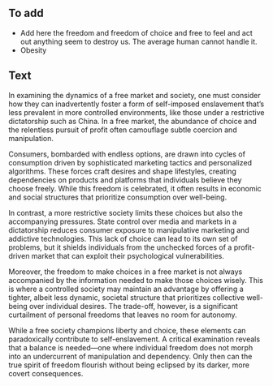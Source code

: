 ## To add
- Add here the freedom and freedom of choice and free to feel and act out anything seem to destroy us. The average human cannot handle it.
- Obesity
## Text
In examining the dynamics of a free market and society, one must consider how they can inadvertently foster a form of self-imposed enslavement that’s less prevalent in more controlled environments, like those under a restrictive dictatorship such as China. In a free market, the abundance of choice and the relentless pursuit of profit often camouflage subtle coercion and manipulation. 

Consumers, bombarded with endless options, are drawn into cycles of consumption driven by sophisticated marketing tactics and personalized algorithms. These forces craft desires and shape lifestyles, creating dependencies on products and platforms that individuals believe they choose freely. While this freedom is celebrated, it often results in economic and social structures that prioritize consumption over well-being.

In contrast, a more restrictive society limits these choices but also the accompanying pressures. State control over media and markets in a dictatorship reduces consumer exposure to manipulative marketing and addictive technologies. This lack of choice can lead to its own set of problems, but it shields individuals from the unchecked forces of a profit-driven market that can exploit their psychological vulnerabilities.

Moreover, the freedom to make choices in a free market is not always accompanied by the information needed to make those choices wisely. This is where a controlled society may maintain an advantage by offering a tighter, albeit less dynamic, societal structure that prioritizes collective well-being over individual desires. The trade-off, however, is a significant curtailment of personal freedoms that leaves no room for autonomy.

While a free society champions liberty and choice, these elements can paradoxically contribute to self-enslavement. A critical examination reveals that a balance is needed—one where individual freedom does not morph into an undercurrent of manipulation and dependency. Only then can the true spirit of freedom flourish without being eclipsed by its darker, more covert consequences.